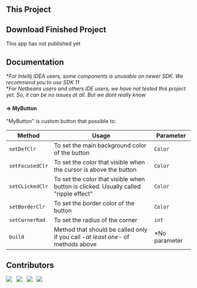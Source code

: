 ## This Project

## Download Finished Project

This app has not published yet

## Documentation

**For Intellij IDEA users, some components is unusable on newer SDK. We recommend you to use SDK 11*
</br>
**For Netbeans users and others IDE users, we have not tested this project yet. So, it can be no issues at all. But we dont really know*

#### => MyButton

"MyButton" is custom button that possible to:


| Method | Usage | Parameter |
| ------ | ------ | ------ |
|``setDefClr``|To set the main background color of the button|``Color``|
|``setFocusedClr``|To set the color that visible when the cursor is above the button|``Color``|
|``setCLickedClr``|To set the color that visible when button is clicked. Usually called "ripple effect"|``Color``|
|``setBorderClr``|To set the border color of the button|``Color``|
|``setCornerRad``|To set the radius of the corner|``int``|
|``build``|Method that should be called only if you call *-at least one-* of methods above|*No parameter|

## Contributors

<p>
  <img src="https://images.weserv.nl/?url=avatars.githubusercontent.com/u/89689111?v=4=4&h=100&w=100&fit=cover&mask=circle&maxage=7d"/>
  &nbsp
  <img src="https://images.weserv.nl/?url=avatars.githubusercontent.com/u/96159381?v=4=4&h=100&w=100&fit=cover&mask=circle&maxage=7d"/>
  &nbsp
  <img src="https://images.weserv.nl/?url=avatars.githubusercontent.com/u/91382973?v=4=4&h=100&w=100&fit=cover&mask=circle&maxage=7d"/>
  &nbsp  
  <img src="https://images.weserv.nl/?url=avatars.githubusercontent.com/u/105336631?v=4=4&h=100&w=100&fit=cover&mask=circle&maxage=7d"/>
  &nbsp
</p>

